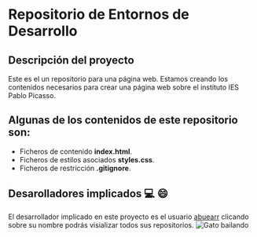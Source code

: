 # Repositorio de Entornos de Desarrollo
## Descripción del proyecto
Este es el un repositorio  para una página web. 
Estamos creando los contenidos necesarios para crear una página web sobre el instituto IES Pablo Picasso. 

## Algunas de los contenidos de este repositorio son:
- Ficheros de contenido **index.html**. 
- Ficheros de estilos asociados **styles.css**.
- Ficheros de restricción **.gitignore**. 

## Desarolladores implicados :computer: :smile:
El desarrollador implicado en este proyecto es el usuario [abuearr](https://github.com/abuearr?tab=repositories) clicando sobre su nombre podrás visializar todos sus repositorios. 
![Gato bailando](https://media1.tenor.com/m/2io-zi4Ok6IAAAAC/cat-gato.gif)

